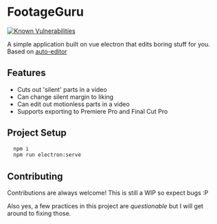 
# FootageGuru

[![Known Vulnerabilities](https://snyk.io/test/github/RushilKoul/footageguru/badge.svg)](https://snyk.io/test/github/RushilKoul/footageguru})

A simple application built on vue electron that edits boring stuff for you.
Based on [auto-editor](https://github.com/WyattBlue/auto-editor)
## Features

- Cuts out 'silent' parts in a video
- Can change silent margin to liking
- Can edit out motionless parts in a video
- Supports exporting to Premiere Pro and Final Cut Pro


## Project Setup

```bash
  npm i
  npm run electron:serve
```
    
## Contributing

Contributions are always welcome! This is still a WIP so expect bugs :P

Also yes, a few practices in this project are *questionable* but I will get around to fixing those.

